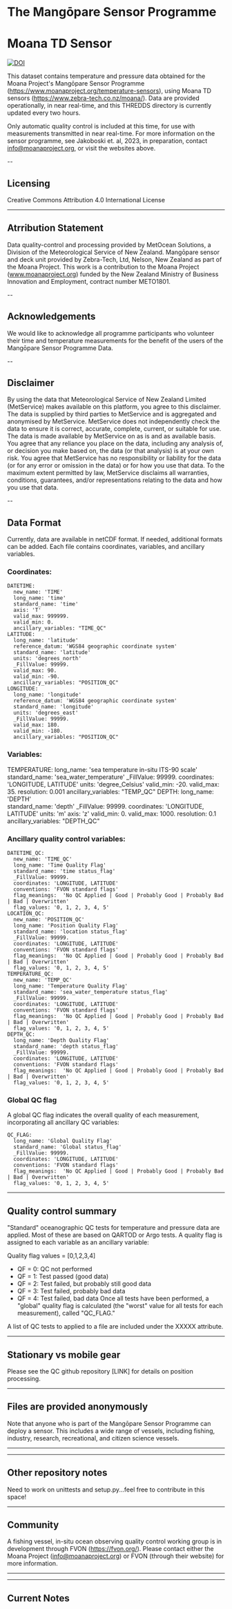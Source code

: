 # The Mangōpare Sensor Programme 
# Moana TD Sensor

[![DOI](https://zenodo.org/badge/295919031.svg)](https://zenodo.org/badge/latestdoi/295919031)

This dataset contains temperature and pressure data obtained for the Moana Project's Mangōpare Sensor Programme (https://www.moanaproject.org/temperature-sensors), using Moana TD sensors (https://www.zebra-tech.co.nz/moana/).  Data are provided operationally, in near real-time, and this THREDDS directory is currently updated every two hours.

Only automatic quality control is included at this time, for use with measurements transmitted in near real-time.  For more information on the sensor programme, see Jakoboski et. al, 2023, in preparation, contact info@moanaproject.org, or visit the websites above.

--
## Licensing
Creative Commons Attribution 4.0 International License

---
## Atrribution Statement
Data quality-control and processing provided by MetOcean Solutions, a Division of the Meteorological Service of New Zealand.  Mangōpare sensor and deck unit provided by Zebra-Tech, Ltd, Nelson, New Zealand as part of the Moana Project.  This work is a contribution to the Moana Project (www.moanaproject.org) funded by the New Zealand Ministry of Business Innovation and Employment, contract number METO1801.

--
## Acknowledgements
We would like to acknowledge all programme participants who volunteer their time and temperature measurements for the benefit of the users of the Mangōpare Sensor Programme Data.  

--
## Disclaimer
By using the data that Meteorological Service of New Zealand Limited (MetService) makes available on this platform, you agree to this disclaimer.  The data is supplied by third parties to MetService and is aggregated and anonymised by MetService.  MetService does not independently check the data to ensure it is correct, accurate, complete, current, or suitable for use.  The data is made available by MetService on as is and as available basis.  You agree that any reliance you place on the data, including any analysis of, or decision you make based on, the data (or that analysis) is at your own risk.  You agree that MetService has no responsibility or liability for the data (or for any error or omission in the data) or for how you use that data.  To the maximum extent permitted by law, MetService disclaims all warranties, conditions, guarantees, and/or representations relating to the data and how you use that data.

--
## Data Format
Currently, data are available in netCDF format.  If needed, additional formats can be added.  Each file contains coordinates, variables, and ancillary variables.

### Coordinates:
    DATETIME:
      new_name: 'TIME' 
      long_name: 'time'
      standard_name: 'time'
      axis: 'T'
      valid_max: 999999.
      valid_min: 0.
      ancillary_variables: "TIME_QC"
    LATITUDE: 
      long_name: 'latitude'
      reference_datum: 'WGS84 geographic coordinate system'
      standard_name: 'latitude'
      units: 'degrees_north'
      _FillValue: 99999.
      valid_max: 90.
      valid_min: -90.
      ancillary_variables: "POSITION_QC"
    LONGITUDE:
      long_name: 'longitude'
      reference_datum: 'WGS84 geographic coordinate system'
      standard_name: 'longitude'
      units: 'degrees_east'
      _FillValue: 99999.
      valid_max: 180.
      valid_min: -180.
      ancillary_variables: "POSITION_QC"

### Variables:

TEMPERATURE:
      long_name: 'sea temperature in-situ ITS-90 scale'
      standard_name: 'sea_water_temperature'
      _FillValue: 99999.
      coordinates: 'LONGITUDE, LATITUDE'
      units: 'degree_Celsius'
      valid_min:  -20.
      valid_max: 35.
      resolution: 0.001
      ancillary_variables: "TEMP_QC"
    DEPTH:
      long_name: 'DEPTH'  
      standard_name: 'depth'
      _FillValue: 99999.
      coordinates: 'LONGITUDE, LATITUDE'
      units: 'm'
      axis: 'z'
      valid_min:  0.
      valid_max: 1000.
      resolution: 0.1 
      ancillary_variables: "DEPTH_QC"

### Ancillary quality control variables:

    DATETIME_QC:
      new_name: 'TIME_QC'
      long_name: 'Time Quality Flag'
      standard_name: 'time status_flag'
      _FillValue: 99999.
      coordinates: 'LONGITUDE, LATITUDE'
      conventions: 'FVON standard flags'
      flag_meanings:  'No QC Applied | Good | Probably Good | Probably Bad | Bad | Overwritten'
      flag_values: '0, 1, 2, 3, 4, 5' 
    LOCATION_QC:
      new_name: 'POSITION_QC' 
      long_name: 'Position Quality Flag'
      standard_name: 'location status_flag'
      _FillValue: 99999.
      coordinates: 'LONGITUDE, LATITUDE'
      conventions: 'FVON standard flags'
      flag_meanings:  'No QC Applied | Good | Probably Good | Probably Bad | Bad | Overwritten'
      flag_values: '0, 1, 2, 3, 4, 5'
    TEMPERATURE_QC:
      new_name: 'TEMP_QC'
      long_name: 'Temperature Quality Flag'
      standard_name: 'sea_water_temperature status_flag'
      _FillValue: 99999.
      coordinates: 'LONGITUDE, LATITUDE'
      conventions: 'FVON standard flags'
      flag_meanings:  'No QC Applied | Good | Probably Good | Probably Bad | Bad | Overwritten'
      flag_values: '0, 1, 2, 3, 4, 5' 
    DEPTH_QC:
      long_name: 'Depth Quality Flag'
      standard_name: 'depth status_flag'
      _FillValue: 99999.
      coordinates: 'LONGITUDE, LATITUDE'
      conventions: 'FVON standard flags'
      flag_meanings:  'No QC Applied | Good | Probably Good | Probably Bad | Bad | Overwritten'
      flag_values: '0, 1, 2, 3, 4, 5'

### Global QC flag
A global QC flag indicates the overall quality of each measurement, incorporating all ancillary QC variables:

    QC_FLAG: 
      long_name: 'Global Quality Flag'
      standard_name: 'Global status_flag'
      _FillValue: 99999.
      coordinates: 'LONGITUDE, LATITUDE'
      conventions: 'FVON standard flags'
      flag_meanings:  'No QC Applied | Good | Probably Good | Probably Bad | Bad | Overwritten'
      flag_values: '0, 1, 2, 3, 4, 5'

---
## Quality control summary
"Standard" oceanographic QC tests for temperature and pressure data are applied.  Most of these are based on QARTOD or Argo tests.  A quality flag is assigned to each variable as an ancillary variable:  

Quality flag values = [0,1,2,3,4]

- QF = 0: QC not performed
- QF = 1: Test passed (good data)
- QF = 2: Test failed, but probably still good data
- QF = 3: Test failed, probably bad data
- QF = 4: Test failed, bad data
Once all tests have been performed, a "global" quality flag is calculated (the "worst" value for all tests for each measurement), called "QC_FLAG."

A list of QC tests to applied to a file are included under the XXXXX attribute.

---
## Stationary vs mobile gear
Please see the QC github repository [LINK] for details on position processing.

---
## Files are provided anonymously
Note that anyone who is part of the Mangōpare Sensor Programme can deploy a sensor.  This includes a wide range of vessels, including fishing, industry, research, recreational, and citizen science vessels.

---

---
## Other repository notes

Need to work on unittests and setup.py...feel free to contribute in this space!

---
## Community
A fishing vessel, in-situ ocean observing quality control working group is in development through FVON (https://fvon.org/).  Please contact either the Moana Project (info@moanaproject.org) or FVON (through their website) for more information.

---

---
## Current Notes




